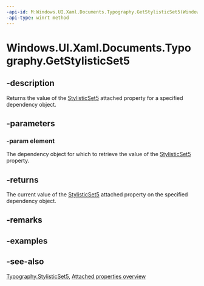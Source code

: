 ```yaml
---
-api-id: M:Windows.UI.Xaml.Documents.Typography.GetStylisticSet5(Windows.UI.Xaml.DependencyObject)
-api-type: winrt method
---
```


<!-- Method syntax
public bool GetStylisticSet5(Windows.UI.Xaml.DependencyObject element)
-->

# Windows.UI.Xaml.Documents.Typography.GetStylisticSet5

## -description
Returns the value of the [StylisticSet5](typography_stylisticset5.md) attached property for a specified dependency object.



## -parameters
### -param element
The dependency object for which to retrieve the value of the [StylisticSet5](typography_stylisticset5.md) property.

## -returns
The current value of the [StylisticSet5](typography_stylisticset5.md) attached property on the specified dependency object.

## -remarks

## -examples

## -see-also

[Typography.StylisticSet5](typography_stylisticset5.md), [Attached properties overview](/windows/uwp/xaml-platform/attached-properties-overview)
